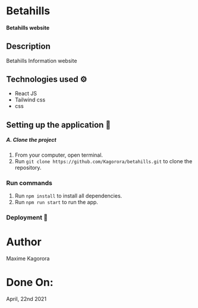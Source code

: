 # Betahills

#### Betahills website

## Description
Betahills Information website

## Technologies used :gear:
- React JS
- Tailwind css
- css

## Setting up the application :wrench:

##### A. Clone the project
1. From your computer, open terminal. 
2. Run `git clone https://github.com/Kagorora/betahills.git` to clone the repository.

### Run commands

1. Run `npm install` to install all dependencies.
2. Run `npm run start` to run the app. 

### Deployment 🚀

# Author

Maxime Kagorora


# Done On:
April, 22nd 2021
